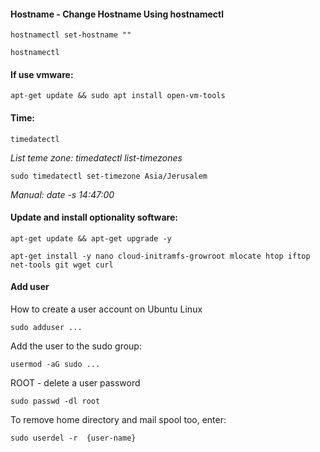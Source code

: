 #### Hostname - Change Hostname Using hostnamectl
```
hostnamectl set-hostname ""
```
```
hostnamectl
```
#### If use vmware:
```
apt-get update && sudo apt install open-vm-tools 
```
#### Time:
```
timedatectl
```
_List teme zone: timedatectl list-timezones_
```
sudo timedatectl set-timezone Asia/Jerusalem
```
_Manual: date -s 14:47:00_
#### Update and install optionality software:
```
apt-get update && apt-get upgrade -y
```
```
apt-get install -y nano cloud-initramfs-growroot mlocate htop iftop net-tools git wget curl
```

#### Add user
How to create a user account on Ubuntu Linux
```
sudo adduser ...
```
Add the user to the sudo group:
```
usermod -aG sudo ...
```
ROOT - delete a user password
```
sudo passwd -dl root
```
To remove home directory and mail spool too, enter:
```
sudo userdel -r  {user-name}
```

#### 
#### 
